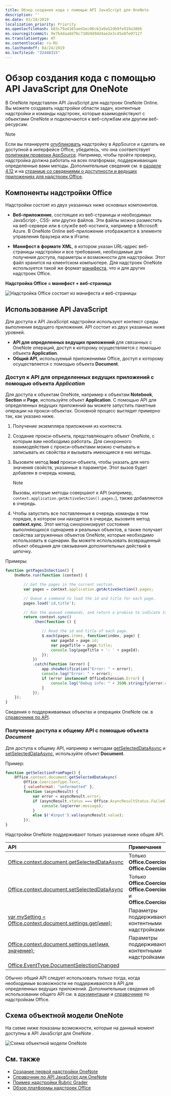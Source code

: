 ```yaml
---
title: Обзор создания кода с помощью API JavaScript для OneNote
description: ''
ms.date: 03/19/2019
localization_priority: Priority
ms.openlocfilehash: b83c79a4165aed1ec06c63a9a52db9fe919a3866
ms.sourcegitcommit: 9e7b4daa8d76c710b9d9dd4ae2e3c45e8fe07127
ms.translationtype: HT
ms.contentlocale: ru-RU
ms.lasthandoff: 04/24/2019
ms.locfileid: "32448315"
---
```

# <a name="onenote-javascript-api-programming-overview"></a>Обзор создания кода с помощью API JavaScript для OneNote

В OneNote представлен API JavaScript для надстроек OneNote Online. Вы можете создавать надстройки области задач, контентные надстройки и команды надстроек, которые взаимодействуют с объектами OneNote и подключаются к веб-службам или другим веб-ресурсам.

> [!NOTE]
> Если вы планируете [опубликовать](../publish/publish.md) надстройку в AppSource и сделать ее доступной в интерфейсе Office, убедитесь, что она соответствует [политикам проверки AppSource](/office/dev/store/validation-policies). Например, чтобы пройти проверку, надстройка должна работать на всех платформах, поддерживающих определенные вами методы. Дополнительные сведения см. в [разделе 4.12](/office/dev/store/validation-policies#4-apps-and-add-ins-behave-predictably) и на [странице со сведениями о доступности и ведущих приложениях для надстроек Office](../overview/office-add-in-availability.md).

## <a name="components-of-an-office-add-in"></a>Компоненты надстройки Office

Надстройки состоят из двух указанных ниже основных компонентов.

- **Веб-приложение**, состоящее из веб-страницы и необходимых JavaScript-, CSS- или других файлов. Эти файлы можно разместить на веб-сервере или в службе веб-хостинга, например в Microsoft Azure. В OneNote Online веб-приложение отображается в элементе управления браузера или в iFrame.

- **Манифест в формате XML**, в котором указан URL-адрес веб-страницы надстройки и все требования, необходимые для получения доступа, параметры и возможности для надстройки. Этот файл хранится на клиентском компьютере. Для надстроек OneNote используется такой же формат [манифеста](../develop/add-in-manifests.md), что и для других надстроек Office.

**Надстройка Office = манифест + веб-страница**

![Надстройка Office состоит из манифеста и веб-страницы](../images/onenote-add-in.png)

## <a name="using-the-javascript-api"></a>Использование API JavaScript

Для доступа к API JavaScript надстройки используют контекст среды выполнения ведущего приложения. API состоит из двух указанных ниже уровней. 

- **API для определенных ведущих приложений** для связанных с OneNote операций, доступ к которому осуществляется с помощью объекта **Application**.
- **Общий API**, используемый приложениями Office, доступ к которому осуществляется с помощью объекта **Document**.

### <a name="accessing-the-host-specific-api-through-the-application-object"></a>Доступ к API для определенных ведущих приложений с помощью объекта *Application*

Для доступа к объектам OneNote, например к объектам **Notebook**, **Section** и **Page**, используйте объект **Application**. С помощью API для определенных ведущих приложений вы можете запустить пакетные операции на прокси-объектах. Основной процесс выглядит примерно так, как указано ниже. 

1. Получение экземпляра приложения из контекста.

2. Создание прокси-объекта, представляющего объект OneNote, с которым вам необходимо работать. Для синхронного взаимодействия с прокси-объектами можно считывать и записывать их свойства и вызывать имеющиеся в них методы.

3. Вызовите метод **load** прокси-объекта, чтобы указать для него значения свойств, указанные в параметре. Этот вызов будет добавлен в очередь команд.

   > [!NOTE]
   > Вызовы, которые методы совершают к API (например, `context.application.getActiveSection().pages;`), также добавляются в очередь.

4. Чтобы запустить все поставленные в очередь команды в том порядке, в котором они находятся в очереди, вызовите метод **context.sync**. Этот метод синхронизирует состояния выполняющихся сценариев и реальных объектов, а также получает свойства загруженных объектов OneNote, которые необходимо использовать в сценарии. Вы можете использовать возвращенный объект обещания для связывания дополнительных действий в цепочку.

Примеры:

```js
function getPagesInSection() {
    OneNote.run(function (context) {

        // Get the pages in the current section.
        var pages = context.application.getActiveSection().pages;

        // Queue a command to load the id and title for each page.
        pages.load('id,title');

        // Run the queued commands, and return a promise to indicate task completion.
        return context.sync()
            .then(function () {

                // Read the id and title of each page.
                $.each(pages.items, function(index, page) {
                    var pageId = page.id;
                    var pageTitle = page.title;
                    console.log(pageTitle + ': ' + pageId);
                });
            })
            .catch(function (error) {
                app.showNotification("Error: " + error);
                console.log("Error: " + error);
                if (error instanceof OfficeExtension.Error) {
                    console.log("Debug info: " + JSON.stringify(error.debugInfo));
                }
            });
    });
}
```

Сведения о поддерживаемых объектах и операциях OneNote см. в [справочнике по API](/office/dev/add-ins/reference/overview/onenote-add-ins-javascript-reference).

### <a name="accessing-the-common-api-through-the-document-object"></a>Получение доступа к общему API с помощью объекта *Document*

Для доступа к общему API, например к методам [getSelectedDataAsync](/javascript/api/office/office.document#getselecteddataasync-coerciontype--options--callback-) и [setSelectedDataAsync](/javascript/api/office/office.document#setselecteddataasync-data--options--callback-), используйте объект **Document**. 


Пример:  

```js
function getSelectionFromPage() {
    Office.context.document.getSelectedDataAsync(
        Office.CoercionType.Text,
        { valueFormat: "unformatted" },
        function (asyncResult) {
            var error = asyncResult.error;
            if (asyncResult.status === Office.AsyncResultStatus.Failed) {
                console.log(error.message);
            }
            else $('#input').val(asyncResult.value);
        });
}
```

Надстройки OneNote поддерживают только указанные ниже общие API.

| API | Примечания |
|:------|:------|
| [Office.context.document.getSelectedDataAsync](/javascript/api/office/office.document#getselecteddataasync-coerciontype--options--callback-) | Только **Office.CoercionType.Text** и **Office.CoercionType.Matrix** |
| [Office.context.document.setSelectedDataAsync](/javascript/api/office/office.document#setselecteddataasync-data--options--callback-) | Только **Office.CoercionType.Text**, **Office.CoercionType.Image** и **Office.CoercionType.Html** | 
| [var mySetting = Office.context.document.settings.get(имя);](/javascript/api/office/office.settings#get-name-) | Параметры поддерживаются только контентными надстройками | 
| [Office.context.document.settings.set(имя, значение);](/javascript/api/office/office.settings#set-name--value-) | Параметры поддерживаются только контентными надстройками | 
| [Office.EventType.DocumentSelectionChanged](/javascript/api/office/office.documentselectionchangedeventargs) ||

Обычно общий API следует использовать только тогда, когда необходимые возможности не поддерживаются в API для определенных ведущих приложений. Дополнительные сведения об использовании общего API см. в [документации](../overview/office-add-ins.md) и [справочнике](../reference/javascript-api-for-office.md) по надстройкам Office.


<a name="om-diagram"></a>
## <a name="onenote-object-model-diagram"></a>Схема объектной модели OneNote 
На схеме ниже показаны возможности, которые на данный момент доступны в API JavaScript для OneNote .

  ![Схема объектной модели OneNote](../images/onenote-om.png)


## <a name="see-also"></a>См. также

- [Создание первой надстройки OneNote](../quickstarts/onenote-quickstart.md)
- [Справочник по API JavaScript для OneNote](/office/dev/add-ins/reference/overview/onenote-add-ins-javascript-reference)
- [Пример надстройки Rubric Grader](https://github.com/OfficeDev/OneNote-Add-in-Rubric-Grader)
- [Обзор платформы надстроек Office](../overview/office-add-ins.md)
